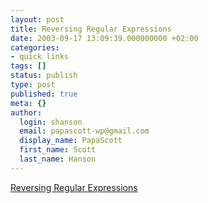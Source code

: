 ```yaml
---
layout: post
title: Reversing Regular Expressions
date: 2003-09-17 13:09:39.000000000 +02:00
categories:
- quick links
tags: []
status: publish
type: post
published: true
meta: {}
author:
  login: shanson
  email: papascott-wp@gmail.com
  display_name: PapaScott
  first_name: Scott
  last_name: Hanson
---
```

<p><a title="If you find things in the last place you look, shouldn't you look there first?" href="http://traumwind.de/blog/?detail=2003-09-17_10-16">Reversing Regular Expressions</a></p>
